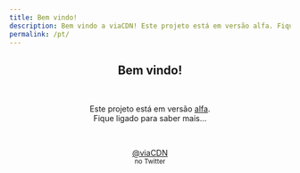 ```yaml
---
title: Bem vindo!
description: Bem vindo a viaCDN! Este projeto está em versão alfa. Fique ligado para saber mais...
permalink: /pt/
---
```


<center>
<h2>Bem vindo!</h2>
<br/>
<p>Este projeto está em versão <a href="https://pt.wikipedia.org/wiki/Ciclo_de_vida_de_libera%C3%A7%C3%A3o_de_software#Alfa" target="_blank">alfa</a>. <br/>Fique ligado para saber mais...</p>
<br/>
<p><a href="https://twitter.com/viaCDN" target="_blank">@viaCDN</a> <br/><small>no Twitter</small></p>
<br/>
</center>
